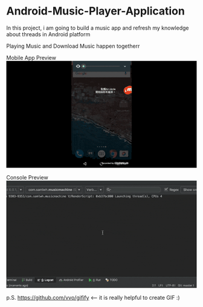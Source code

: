 # Android-Music-Player-Application
In this project, i am going to build a music app and refresh my knowledge about  threads in Android platform

Playing Music and Download Music happen togetherr

Mobile App Preview
![image](https://github.com/samlwh/Android-Music-Player-Application/blob/master/fast_mobile.gif)

Console Preview
![image](https://github.com/samlwh/Android-Music-Player-Application/blob/master/low.gif)



p.S.   https://github.com/vvo/gifify <-- it is really helpful to create GIF :)
